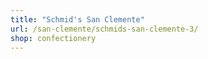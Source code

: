 ```yaml
---
title: "Schmid's San Clemente"
url: /san-clemente/schmids-san-clemente-3/
shop: confectionery
---
```


